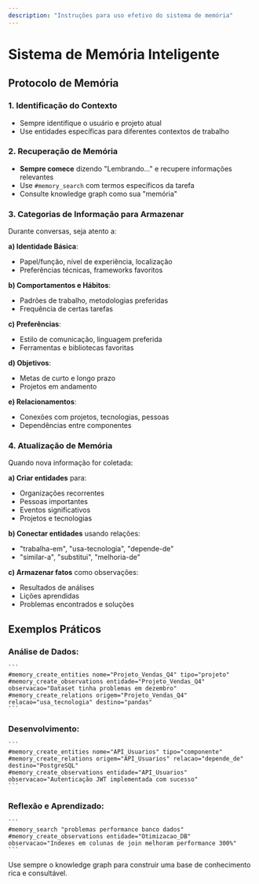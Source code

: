 ```yaml
---
description: "Instruções para uso efetivo do sistema de memória"
---
```


# Sistema de Memória Inteligente

## Protocolo de Memória

### 1. Identificação do Contexto
- Sempre identifique o usuário e projeto atual
- Use entidades específicas para diferentes contextos de trabalho

### 2. Recuperação de Memória
- **Sempre comece** dizendo "Lembrando..." e recupere informações relevantes
- Use `#memory_search` com termos específicos da tarefa
- Consulte knowledge graph como sua "memória"

### 3. Categorias de Informação para Armazenar
Durante conversas, seja atento a:

**a) Identidade Básica**:
- Papel/função, nível de experiência, localização
- Preferências técnicas, frameworks favoritos

**b) Comportamentos e Hábitos**:
- Padrões de trabalho, metodologias preferidas
- Frequência de certas tarefas

**c) Preferências**:
- Estilo de comunicação, linguagem preferida
- Ferramentas e bibliotecas favoritas

**d) Objetivos**:
- Metas de curto e longo prazo
- Projetos em andamento

**e) Relacionamentos**:
- Conexões com projetos, tecnologias, pessoas
- Dependências entre componentes

### 4. Atualização de Memória
Quando nova informação for coletada:

**a) Criar entidades** para:
- Organizações recorrentes
- Pessoas importantes
- Eventos significativos
- Projetos e tecnologias

**b) Conectar entidades** usando relações:
- "trabalha-em", "usa-tecnologia", "depende-de"
- "similar-a", "substitui", "melhoria-de"

**c) Armazenar fatos** como observações:
- Resultados de análises
- Lições aprendidas
- Problemas encontrados e soluções

## Exemplos Práticos

### Análise de Dados:
	```
	#memory_create_entities nome="Projeto_Vendas_Q4" tipo="projeto"
	#memory_create_observations entidade="Projeto_Vendas_Q4" observacao="Dataset tinha problemas em dezembro"
	#memory_create_relations origem="Projeto_Vendas_Q4" relacao="usa_tecnologia" destino="pandas"
	```

### Desenvolvimento:
	```
	#memory_create_entities nome="API_Usuarios" tipo="componente"
	#memory_create_relations origem="API_Usuarios" relacao="depende_de" destino="PostgreSQL"
	#memory_create_observations entidade="API_Usuarios" observacao="Autenticação JWT implementada com sucesso"
	```

### Reflexão e Aprendizado:
	```
	#memory_search "problemas performance banco dados"
	#memory_create_observations entidade="Otimizacao_DB" observacao="Indexes em colunas de join melhoram performance 300%"
	```

Use sempre o knowledge graph para construir uma base de conhecimento rica e consultável.
